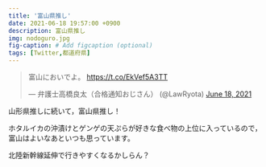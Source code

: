 ```yaml
---
title: '富山県推し'
date: 2021-06-18 19:57:00 +0900
description: 富山県推し
img: nodoguro.jpg
fig-caption: # Add figcaption (optional)
tags: [Twitter,都道府県]
---
```


<blockquote class="twitter-tweet"><p lang="ja" dir="ltr">富山においでよ。 <a href="https://t.co/EkVef5A3TT">https://t.co/EkVef5A3TT</a></p>&mdash; 弁護士高橋良太（合格通知おじさん） (@LawRyota) <a href="https://twitter.com/LawRyota/status/1405842184377573383?ref_src=twsrc%5Etfw">June 18, 2021</a></blockquote> <script async src="https://platform.twitter.com/widgets.js" charset="utf-8"></script>

山形県推しに続いて，富山県推し！

ホタルイカの沖漬けとゲンゲの天ぷらが好きな食べ物の上位に入っているので，富山はよいなあといつも思っています。

北陸新幹線延伸で行きやすくなるかしらん？



